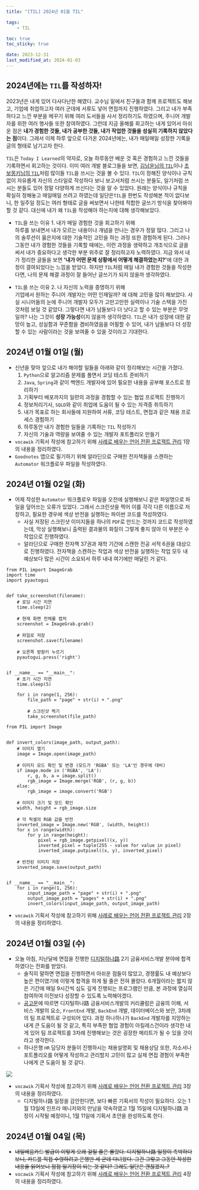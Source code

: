 ```yaml
---
title: "[TIL] 2024년 01월 TIL"

tags:
    - TIL

toc: true
toc_sticky: true

date: 2023-12-31
last_modified_at: 2024-01-03
---
```


## 2024년에는 ```TIL```를 작성하자!

2023년은 내게 있어 다사다난한 해였다. 교수님 밑에서 친구들과 함께 프로젝트도 해보고, 기업에 취업하고자 여러 군데에 서류도 넣어 면접까지 진행하였다. 그리고 내가 부족하다고 느낀 부분을 메꾸기 위해 여러 도서들을 사서 정리하기도 하였으며, 주니어 개발자를 위한 여러 행사들 또한 참여하였다. 그런데 지금 올해를 회고하는 내게 있어서 아쉬운 점은 <b>내가 경험한 것들, 내가 공부한 것들, 내가 작업한 것들을 성실히 기록하지 않았다는 점</b>이다. 그래서 이제 하루 앞으로 다가온 2024년에는, 내가 매일매일 성장한 기록을 글의 형태로 남기고자 한다.<br>

```TIL```은 ```Today I Learned```의 약자로, 오늘 하루동안 배운 것 혹은 경험하고 느낀 것들을 기록하면서 회고하는 것이다. 이미 여러 개발 블로그들을 보면, <a href="https://github.com/cheese10yun/TIL">김남윤님의 ```TIL```</a>이나 <a href="https://wayhome25.github.io">초보몽키님의 ```TIL```</a>처럼 많이들 ```TIL```을 쓰시는 것을 볼 수 있다. ```TIL```이 정해진 양식이나 규칙 없이 자유롭게 자신의 스타일로 작성하다 보니 보고서처럼 쓰시는 분들도, 일기처럼 쓰시는 분들도 있어 정말 다양하게 쓰신다는 것을 알 수 있었다. 원래는 양식이나 규칙을 확실히 정해놓고 매일매일 쓰려고 하였는데 일단은```TIL```을 한번도 작성해본 적이 없다보니, 한 일주일 정도는 여러 형태로 글을 써보면서 나한테 적합한 글쓰기 방식을 찾아봐야할 것 같다. 대신에 내가 왜 ```TIL```을 작성해야 하는지에 대해 생각해보았다.


- ```TIL```을 쓰는 이유 1. 내가 매일 경험한 것을 회고하기 위해<br>
    하루를 보내면서 내가 모르는 내용이나 개념을 만나는 경우가 정말 많다. 그리고 나의 솔루션이 옳은지에 대한 기술적인 고민을 하는 과정 또한 경험하게 된다. 그러나 그동안 내가 경험한 것들을 기록할 때에는, 이런 과정을 생략하고 개조식으로 글을 써서 내가 중요하다고 생각한 부분 위주로 잘 정리하고자 노력하였다. 지금 와서 내가 정리한 글들을 보면 <b>'내가 어떤 문제 상황에서 어떻게 해결하였는지?'</b>에 대한 과정이 결여되었다는 느낌을 받았다. 하지만 ```TIL```처럼 매일 내가 경험한 것들을 작성한다면, 나의 문제 해결 과정이 잘 들어난 글쓰기가 되지 않을까 생각하였다.

- ```TIL```을 쓰는 이유 2. 나 자신의 노력을 증명하기 위해<br>
    기업에서 원하는 주니어 개발자는 어떤 인재일까? 에 대해 고민을 많이 해보았다. 사실 시니어들의 눈에 주니어 개발자 모두가 고만고만한 실력이나 기술 스택을 가진 것처럼 보일 것 같았다. 그렇다면 내가 남들보다 더 낫다고 할 수 있는 부분은 무엇일까? 나는 그것이 <b>성장 가능성</b>이지 않을까 생각하였다. ```TIL```은 내가 성장에 대한 갈망이 높고, 성실함과 꾸준함을 겸비하였음을 어필할 수 있어, 내가 남들보다 더 성장할 수 있는 사람이라는 것을 보여줄 수 있을 것이라고 기대한다.

## 2024년 01월 01일 (월)

- 신년을 맞아 앞으로 내가 해야할 일들을 아래와 같이 정리해보는 시간을 가졌다. 
  1. ```Python```으로 알고리즘 문제를 풀면서 코딩 테스트 준비하기
  2. ```Java```, ```Spring```과 같이 백엔드 개발자에 있어 필요한 내용을 공부해 포스트로 정리하기
  3. 기획부터 배포까지의 일련의 과정을 경험할 수 있는 협업 프로젝트 진행하기
  4. 정보처리기사, ```SQLD```와 같이 취업에 도움이 될 수 있는 자격증 취득하기
  5. 내가 목표로 하는 회사들에 지원하여 서류, 코딩 테스트, 면접과 같은 채용 프로세스 경험하기
  6. 하루동안 내가 경험한 일들을 기록하는 ```TIL``` 작성하기
  7. 자신의 기술과 역량을 보여줄 수 있는 개발자 포트폴리오 만들기
- ```vocawik``` 기획서 작성에 참고하기 위해 <a href="https://www.aladin.co.kr/m/mproduct.aspx?ItemId=315185582">사례로 배우는 언어 전환 프로젝트 관리</a> 1장의 내용을 정리하였다.
- ```Goodnotes``` 앱으로 필기하기 위해 알라딘으로 구매한 전자책들을 스캔하는 ```Automator``` 워크플로우 파일을 작성하였다.

## 2024년 01월 02일 (화)

- 어제 작성한 ```Automator``` 워크플로우 파일을 오전에 실행해보니 같은 파일명으로 파일을 덮어쓰는 오류가 있었다. 그래서 스크린샷을 찍어 이를 각각 다른 이름으로 저장하고, 필요한 경우에 색상 반전을 실행하는 파이썬 코드를 작성하였다.
  - 사실 저장된 스크린샷 이미지들을 하나의 ```PDF```로 만드는 것까지 코드로 작성하였는데, 막상 실행해보니 출력된 결과물의 화질이 그렇게 좋지 않아 이 부분은 수작업으로 진행하였다.
  - 알라딘으로 구매한 전자책 37권과 재학 기간에 스캔한 전공 서적 6권을 대상으로 진행하였다. 전자책을 스캔하는 작업과 색상 반전을 실행하는 작업 모두 내 예상보다 많은 시간이 소요되서 하루 내내 여기에만 매달린 거 같다.

```
from PIL import ImageGrab
import time
import pyautogui


def take_screenshot(filename):
    # 로딩 시간 지연
    time.sleep(2)

    # 현재 화면 전체를 캡처
    screenshot = ImageGrab.grab()

    # 파일로 저장
    screenshot.save(filename)

    # 오른쪽 방향키 누르기
    pyautogui.press('right')


if __name__ == "__main__":
    # 초기 시간 지연
    time.sleep(5)

    for i in range(1, 256):
        file_path = "page" + str(i) + ".png"

        # 스크린샷 찍기
        take_screenshot(file_path)

```

```
from PIL import Image


def invert_colors(image_path, output_path):
    # 이미지 열기
    image = Image.open(image_path)

    # 이미지 모드 확인 및 변경 (모드가 'RGBA' 또는 'LA'인 경우에 대비)
    if image.mode in ('RGBA', 'LA'):
        r, g, b, a = image.split()
        rgb_image = Image.merge('RGB', (r, g, b))
    else:
        rgb_image = image.convert('RGB')

    # 이미지 크기 및 모드 확인
    width, height = rgb_image.size

    # 각 픽셀의 RGB 값을 반전
    inverted_image = Image.new('RGB', (width, height))
    for x in range(width):
        for y in range(height):
            pixel = rgb_image.getpixel((x, y))
            inverted_pixel = tuple(255 - value for value in pixel)
            inverted_image.putpixel((x, y), inverted_pixel)

    # 반전된 이미지 저장
    inverted_image.save(output_path)


if __name__ == "__main__":
    for i in range(1, 256):
        input_image_path = "page" + str(i) + ".png"
        output_image_path = "pages" + str(i) + ".png"
        invert_colors(input_image_path, output_image_path)

```

- ```vocawik``` 기획서 작성에 참고하기 위해 <a href="https://www.aladin.co.kr/m/mproduct.aspx?ItemId=315185582">사례로 배우는 언어 전환 프로젝트 관리</a> 2장의 내용을 정리하였다.

## 2024년 01월 03일 (수)

- 오늘 아침, 지난달에 면접을 진행한 <a href="https://hanaro.recruiter.co.kr">디지털하나路</a> 2기 금융서비스개발 분야에 합격하였다는 전화를 받았다.
  - 솔직히 말하면 면접을 진행하면서 아쉬운 점들이 많았고, 경쟁률도 내 예상보다 높은 편이였기에 이렇게 합격을 하게 될 줄은 전혀 몰랐다. 6개월이라는 짧지 않은 기간에 매일 9시간씩 심도 깊게 진행되는 프로그램인 만큼, 본 과정에 열심히 참여하여 이전보다 성장할 수 있도록 노력해야겠다.
  - <a href="https://hanaro.recruiter.co.kr/career/introduce">공고문</a>에 따르면 디지털하나路 금융서비스개발의 커리큘럼은 금융의 이해, 서비스 개발의 요소, ```FrontEnd``` 개발, ```BackEnd``` 개발, 데이터베이스와 보안, 3차례의 팀 프로젝트로 구성되어 있다. 과정 하나하나가 ```BackEnd``` 개발자를 지망하는 내게 큰 도움이 될 것 같고, 특히 부족한 협업 경험이 아킬레스건이라 생각한 내게 있어 팀 프로젝트를 3차례 진행해보는 것은 굉장한 메리트가 될 수 있을 것이라고 생각한다.
  - 하나은행 ```HR``` 담당자 분들이 진행하시는 채용설명회 및 채용상담 또한, 자소서나 포트폴리오를 어떻게 작성하고 관리할지 고민이 많고 실제 면접 경험이 부족한 나에게 큰 도움이 될 것 같다.

<img src="https://github.com/pocj8ur4in/pocj8ur4in.github.io/assets/105341168/9422a984-6808-4fa6-987f-31b724c0afa9">

- ```vocawik``` 기획서 작성에 참고하기 위해 <a href="https://www.aladin.co.kr/m/mproduct.aspx?ItemId=315185582">사례로 배우는 언어 전환 프로젝트 관리</a> 3장의 내용을 정리하였다.
  - 디지털하나路 일정을 감안힌다면, 보다 빠른 기획서의 작성이 필요하다. 오는 1월 13일에 인프라 매니저와의 만남을 약속하였고 1월 15일에 디지털하나路 과정이 시작될 예정이니, 1월 11일에 기획서 초안을 완성하도록 한다.

## 2024년 01월 04일 (목)

- <del>내일배움카드 발급이 이렇게 오래 걸릴 줄은 몰랐다. 디지털하나路 일정이 촉박하다보니, 카드를 직접 수령하려고 은행만 세 군데 다녀왔다. 그건 그렇고 그동안 작성한 내용을 읽어보니 점점 일기장이 되는 것 같다? 그래도 일단은 괜찮겠지..?</del>
- ```vocawik``` 기획서 작성에 참고하기 위해 <a href="https://www.aladin.co.kr/m/mproduct.aspx?ItemId=315185582">사례로 배우는 언어 전환 프로젝트 관리</a> 4장의 내용을 정리하였다.